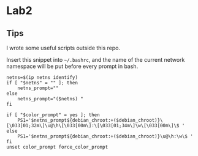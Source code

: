 # Lab2

## Tips
I wrote some useful scripts outside this repo.

Insert this snippet into `~/.bashrc`, and the name of the current network namespace will be put before every prompt in bash.

``` shell
netns=$(ip netns identify)
if [ "$netns" = "" ]; then
    netns_prompt=""
else
    netns_prompt="($netns) "
fi

if [ "$color_prompt" = yes ]; then
    PS1='$netns_prompt${debian_chroot:+($debian_chroot)}\[\033[01;32m\]\u@\h\[\033[00m\]:\[\033[01;34m\]\w\[\033[00m\]\$ '
else
    PS1='$netns_prompt${debian_chroot:+($debian_chroot)}\u@\h:\w\$ '
fi
unset color_prompt force_color_prompt
```

